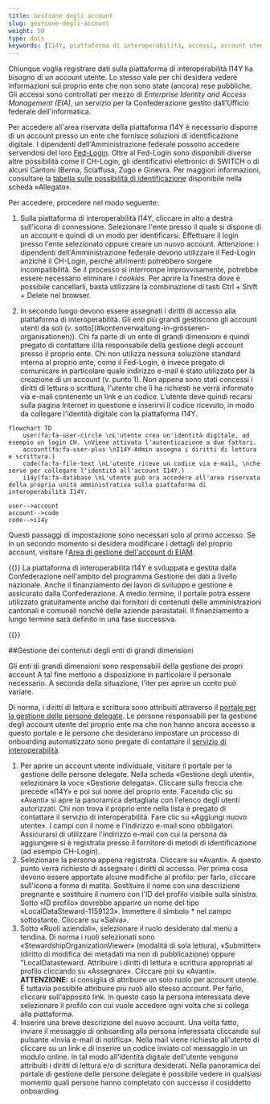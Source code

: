 ```yaml
---
title: Gestione degli account
slug: gestione-degli-account
weight: 50
type: docs
keywords: [I14Y, piattaforma di interoperabilità, accessi, account utente, EIAM, CH-Login, Login]
---
```


Chiunque voglia registrare dati sulla piattaforma di interoperabilità I14Y ha bisogno di un account utente. Lo stesso vale per chi desidera vedere informazioni sul proprio ente che non sono state (ancora) rese pubbliche. Gli accessi sono controllati per mezzo di _Enterprise Identity and Access Management (EIA)_, un servizio per la Confederazione gestito dall'Ufficio federale dell'informatica.  

Per accedere all'area riservata della piattaforma I14Y è necessario disporre di un account presso un ente che fornisce soluzioni di identificazione digitale. I dipendenti dell'Amministrazione federale possono accedere servendosi del loro [Fed-Login](https://www.eiam.swiss). Oltre al Fed-Login sono disponibili diverse altre possibilità come il CH-Login, gli identificativi elettronici di SWITCH o di alcuni Cantoni (Berna, Sciaffusa, Zugo e Ginevra. Per maggiori informazioni, consultare la [tabella sulle possibilità di identificazione](/handbook/de/6_anhang/eiam) disponibile nella scheda «Allegato». 

Per accedere, procedere nel modo seguente:

1. Sulla piattaforma di interoperabilità I14Y, cliccare in alto a destra sull'icona di connessione. Selezionare l'ente presso il quale si dispone di un account e quindi di un modo per identificarsi. Effettuare il login presso l'ente selezionato oppure creare un nuovo account. Attenzione: i dipendenti dell'Amministrazione federale devono utilizzare il Fed-Login anziché il CH-Login, perché altrimenti potrebbero sorgere incompatibilità. Se il processo si interrompe improvvisamente, potrebbe essere necessario eliminare i _cookies_. Per aprire la finestra dove è possibile cancellarli, basta utilizzare la combinazione di tasti Ctrl + Shift + Delete nel browser. 

2. In secondo luogo devono essere assegnati i diritti di accesso alla piattaforma di interoperabilità. Gli enti più grandi gestiscono gli account utenti da soli (v. sotto](#kontenverwaltung-in-grösseren-organisationen)). Chi fa parte di un ente di grandi dimensioni è quindi pregato di contattare il/la responsabile della gestione degli account presso il proprio ente. Chi non utilizza nessuna soluzione standard interna al proprio ente, come il Fed-Login, è invece pregato di comunicare in particolare quale indirizzo e-mail è stato utilizzato per la creazione di un account (v. punto 1). Non appena sono stati concessi i diritti di lettura o scrittura, l'utente che li ha richiesti ne verrà informato via e-mail contenente un link e un codice. L'utente deve quindi recarsi sulla pagina Internet in questione e inserirvi il codice ricevuto, in modo da collegare l'identità digitale con la piattaforma I14Y.  

```mermaid
flowchart TD
    user(fa:fa-user-circle \nL'utente crea un'identità digitale, ad esempio un login CH. \nViene attivata l'autenticazione a due fattori.
    account(fa:fa-user-plus \nI14Y-Admin assegna i diritti di lettura e scrittura.)
    code(fa:fa-file-text \nL'utente riceve un codice via e-mail, \nche serve per collegare l'identità all'account I14Y.)
    i14y(fa:fa-database \nL'utente può ora accedere all'area riservata della propria unità amministrativa sulla piattaforma di interoperabilità I14Y.

user-->account
account-->code
code-->i14y
```

Questi passaggi di impostazione sono necessari solo al primo accesso. Se in un secondo momento si desidera modificare i dettagli del proprio account, visitare l'[Area di gestione dell'account di EIAM](https://www.myaccount.eiam.admin.ch). 

{{<alert title="Quanto costa l'account?" color="info" >}}
La piattaforma di interoperabilità I14Y è sviluppata e gestita dalla Confederazione nell'ambito del programma Gestione dei dati a livello nazionale. Anche il finanziamento dei lavori di sviluppo e gestione è assicurato dalla Confederazione. A medio termine, il portale potrà essere utilizzato gratuitamente anche dai fornitori di contenuti delle amministrazioni cantonali e comunali nonché delle aziende parastatali. Il finanziamento a lungo termine sarà definito in una fase successiva. 

{{</alert>}}

##Gestione dei contenuti degli enti di grandi dimensioni 

Gli enti di grandi dimensioni sono responsabili della gestione dei propri account A tal fine mettono a disposizione in particolare il personale necessario. A seconda della situazione, l'iter per aprire un conto può variare.

Di norma, i diritti di lettura e scrittura sono attribuiti attraverso il [portale per la gestione delle persone delegate](https://www.portal.eiam.admin.ch/). Le persone responsabili per la gestione degli account utente del proprio ente ma che non hanno ancora accesso a questo portale e le persone che desiderano impostare un processo di onboarding automatizzato sono pregate di contattare il [servizio di interoperabilità](mailto:i14y@bfs.admin.ch). 

1. Per aprire un account utente individuale, visitare il portale per la gestione delle persone delegate. Nella scheda «Gestione degli utenti», selezionare la voce «Gestione delegata». Cliccare sulla freccia che precede «I14Y» e poi sul nome del proprio ente. Facendo clic su «Avanti» si apre la panoramica dettagliata con l'elenco degli utenti autorizzati. Chi non trova il proprio ente nella lista è pregato di contattare il servizio di interoperabilità.
Fare clic su «Aggiungi nuovo utente». I campi con il nome e l'indirizzo e-mail sono obbligatori. Assicurarsi di utilizzare l'indirizzo e-mail con cui la persona da aggiungere si è registrata presso il fornitore di metodi di identificazione (ad esempio CH-Login). 
3. Selezionare la persona appena registrata. Cliccare su «Avanti». A questo punto verrà richiesto di assegnare i diritti di accesso. Per prima cosa devono essere apportate alcune modifiche al profilo: per farlo, cliccare sull'icona a forma di matita. Sostituire il nome con una descrizione pregnante e sostituire il numero con l'ID del profilo visibile sulla sinistra. Sotto «ID profilo» dovrebbe apparire un nome del tipo «LocalDataSteward-1159123». Immettere il simbolo * nel campo sottostante. Cliccare su «Salva».
4. Sotto «Ruoli aziendali», selezionare il ruolo desiderato dal menù a tendina. Di norma i ruoli selezionati sono «StewardshipOrganizationViewer» (modalità di sola lettura), «Submitter» (diritto di modifica dei metadati ma non di pubblicazione) oppure "LocalDatasteward. Attribuire i diritti di lettura e scrittura appropriati al profilo cliccando su «Assegnare». Cliccare poi su «Avanti». __ATTENZIONE:__ si consiglia di attribuire un solo ruolo per account utente. È tuttavia possibile attribuire più ruoli allo stesso account. Per farlo, cliccare sull'apposito link. In questo caso la persona interessata deve selezionare il profilo con cui vuole accedere ogni volta che si collega alla piattaforma.   
5. Inserire una breve descrizione del nuovo account. Una volta fatto, inviare il messaggio di onboarding alla persona interessata cliccando sul pulsante «Invia e-mail di notifica». Nella mail viene richiesto all'utente di cliccare su un link e di inserire un codice inviato col messaggio in un modulo online. In tal modo all'identità digitale dell'utente vengono attribuiti i diritti di lettura e/o di scrittura desiderati. Nella panoramica del portale di gestione delle persone delegate è possibile vedere in qualsiasi momento quali persone hanno completato con successo il cosiddetto onboarding.